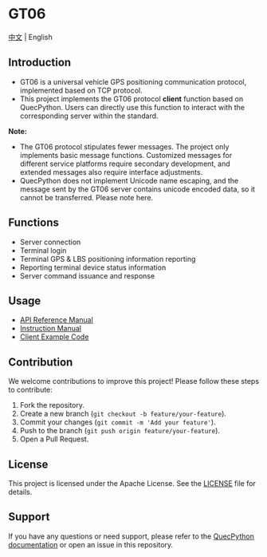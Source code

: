 # GT06

[中文](./README_ZH.md) | English

## Introduction

- GT06 is a universal vehicle GPS positioning communication protocol, implemented based on TCP protocol.
- This project implements the GT06 protocol **client** function based on QuecPython. Users can directly use this function to interact with the corresponding server within the standard.

**Note:**

- The GT06 protocol stipulates fewer messages. The project only implements basic message functions. Customized messages for different service platforms require secondary development, and extended messages also require interface adjustments.
- QuecPython does not implement Unicode name escaping, and the message sent by the GT06 server contains unicode encoded data, so it cannot be transferred. Please note here.

## Functions

- Server connection
- Terminal login
- Terminal GPS & LBS positioning information reporting
- Reporting terminal device status information
- Server command issuance and response

## Usage

- [API Reference Manual](./docs/en/API_Reference.md)
- [Instruction Manual](./docs/en/Instruction_Manual.md)
- [Client Example Code](./code/test_gt06.py)

## Contribution

We welcome contributions to improve this project! Please follow these steps to contribute:

1. Fork the repository.
2. Create a new branch (`git checkout -b feature/your-feature`).
3. Commit your changes (`git commit -m 'Add your feature'`).
4. Push to the branch (`git push origin feature/your-feature`).
5. Open a Pull Request.

## License

This project is licensed under the Apache License. See the [LICENSE](./LICENSE) file for details.

## Support

If you have any questions or need support, please refer to the [QuecPython documentation](https://python.quectel.com/doc/en) or open an issue in this repository.
